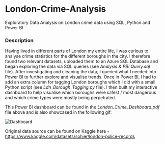 # London-Crime-Analysis

Exploratory Data Analysis on London crime data using SQL, Python and Power BI

### Description

Having lived in different parts of London my entire life, I was curious to analyse crime statistics for the different boroughs in the city. I therefore found two relevant datasets, uploaded them to an Azure SQL Database and began exploring the data via SQL queries (see _Analysis & PBI Query.sql_ file). After investigating and cleaning the data, I queried what I needed into Power BI to further explore and visualise trends. Once in Power BI, I had to add an extra column for tagging London boroughs which I did with a small Python script (see _Ldn_Borough_Tagging.py_ file). I then built my interactive dashboard to help visualise which boroughs were safest / most dangerous and which crime types were mostly being perpetrated. 

This Power BI dashboard can be found in the _London_Crime_Dashboard.pdf_ file above and is also showcased in the following gif:


![Dashboard](https://user-images.githubusercontent.com/92688098/166705151-f65e3a39-2647-4a8d-9abc-0a5d6723f4c7.gif)


Original data source can be found on Kaggle here - https://www.kaggle.com/datasets/sohier/london-police-records
